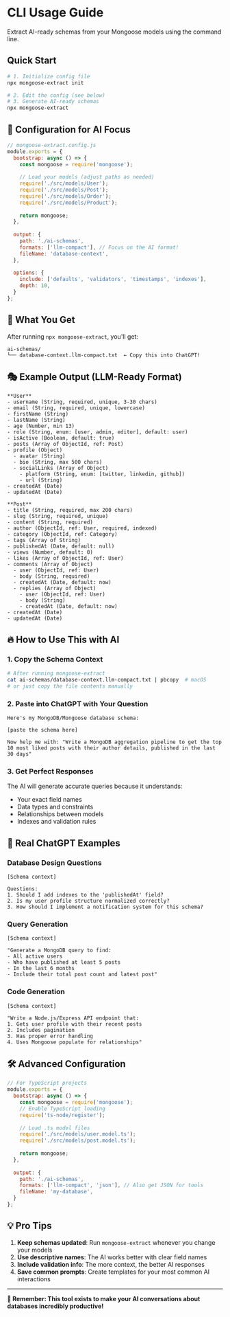 # CLI Usage Guide

Extract AI-ready schemas from your Mongoose models using the command line.

## Quick Start

```bash
# 1. Initialize config file
npx mongoose-extract init

# 2. Edit the config (see below)
# 3. Generate AI-ready schemas
npx mongoose-extract
```

## 🔧 **Configuration for AI Focus**

```javascript
// mongoose-extract.config.js
module.exports = {
  bootstrap: async () => {
    const mongoose = require('mongoose');
    
    // Load your models (adjust paths as needed)
    require('./src/models/User');
    require('./src/models/Post');
    require('./src/models/Order');
    require('./src/models/Product');
    
    return mongoose;
  },
  
  output: {
    path: './ai-schemas',
    formats: ['llm-compact'], // Focus on the AI format!
    fileName: 'database-context',
  },
  
  options: {
    include: ['defaults', 'validators', 'timestamps', 'indexes'],
    depth: 10,
  }
};
```

## 📁 **What You Get**

After running `npx mongoose-extract`, you'll get:

```
ai-schemas/
└── database-context.llm-compact.txt  ← Copy this into ChatGPT!
```

## 🎭 **Example Output (LLM-Ready Format)**

```text
**User**
- username (String, required, unique, 3-30 chars)
- email (String, required, unique, lowercase)
- firstName (String)
- lastName (String)
- age (Number, min 13)
- role (String, enum: [user, admin, editor], default: user)
- isActive (Boolean, default: true)
- posts (Array of ObjectId, ref: Post)
- profile (Object)
  - avatar (String)
  - bio (String, max 500 chars)
  - socialLinks (Array of Object)
    - platform (String, enum: [twitter, linkedin, github])
    - url (String)
- createdAt (Date)
- updatedAt (Date)

**Post**
- title (String, required, max 200 chars)
- slug (String, required, unique)
- content (String, required)
- author (ObjectId, ref: User, required, indexed)
- category (ObjectId, ref: Category)
- tags (Array of String)
- publishedAt (Date, default: null)
- views (Number, default: 0)
- likes (Array of ObjectId, ref: User)
- comments (Array of Object)
  - user (ObjectId, ref: User)
  - body (String, required)
  - createdAt (Date, default: now)
  - replies (Array of Object)
    - user (ObjectId, ref: User)
    - body (String)
    - createdAt (Date, default: now)
- createdAt (Date)
- updatedAt (Date)
```

## 🔥 **How to Use This with AI**

### 1. **Copy the Schema Context**
```bash
# After running mongoose-extract
cat ai-schemas/database-context.llm-compact.txt | pbcopy  # macOS
# or just copy the file contents manually
```

### 2. **Paste into ChatGPT with Your Question**
```
Here's my MongoDB/Mongoose database schema:

[paste the schema here]

Now help me with: "Write a MongoDB aggregation pipeline to get the top 10 most liked posts with their author details, published in the last 30 days"
```

### 3. **Get Perfect Responses**
The AI will generate accurate queries because it understands:
- Your exact field names
- Data types and constraints
- Relationships between models
- Indexes and validation rules

## 🎯 **Real ChatGPT Examples**

### Database Design Questions
```
[Schema context]

Questions:
1. Should I add indexes to the 'publishedAt' field?
2. Is my user profile structure normalized correctly?
3. How should I implement a notification system for this schema?
```

### Query Generation
```
[Schema context]

"Generate a MongoDB query to find:
- All active users
- Who have published at least 5 posts
- In the last 6 months
- Include their total post count and latest post"
```

### Code Generation
```
[Schema context]

"Write a Node.js/Express API endpoint that:
1. Gets user profile with their recent posts
2. Includes pagination
3. Has proper error handling
4. Uses Mongoose populate for relationships"
```

## 🛠️ **Advanced Configuration**

```javascript
// For TypeScript projects
module.exports = {
  bootstrap: async () => {
    const mongoose = require('mongoose');
    // Enable TypeScript loading
    require('ts-node/register');
    
    // Load .ts model files
    require('./src/models/user.model.ts');
    require('./src/models/post.model.ts');
    
    return mongoose;
  },
  
  output: {
    path: './ai-schemas',
    formats: ['llm-compact', 'json'], // Also get JSON for tools
    fileName: 'my-database',
  }
};
```

## 💡 **Pro Tips**

1. **Keep schemas updated**: Run `mongoose-extract` whenever you change your models
2. **Use descriptive names**: The AI works better with clear field names
3. **Include validation info**: The more context, the better AI responses
4. **Save common prompts**: Create templates for your most common AI interactions

---

**🎯 Remember: This tool exists to make your AI conversations about databases incredibly productive!**
